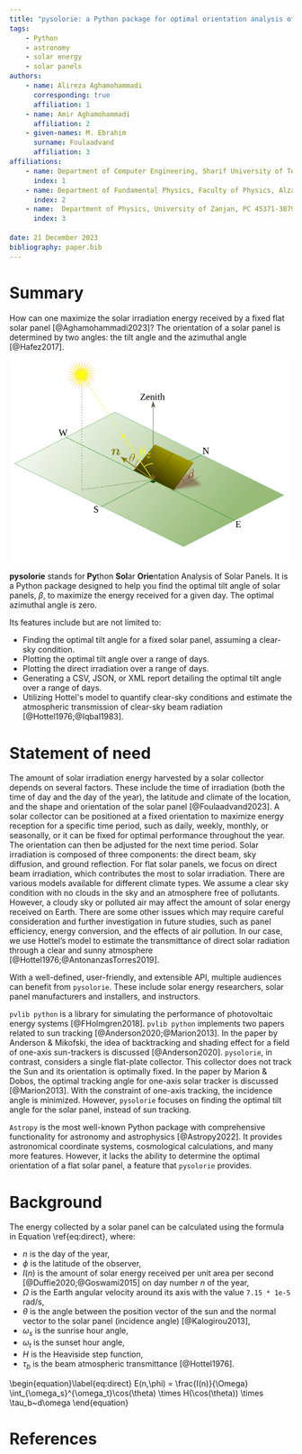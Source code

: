 ```yaml
---
title: "pysolorie: a Python package for optimal orientation analysis of solar panels"
tags:
    - Python
    - astronomy
    - solar energy
    - solar panels
authors:
    - name: Alireza Aghamohammadi
      corresponding: true
      affiliation: 1
    - name: Amir Aghamohammadi
      affiliation: 2
    - given-names: M. Ebrahim
      surname: Foulaadvand
      affiliation: 3
affiliations:
    - name: Department of Computer Engineering, Sharif University of Technology, Tehran, Iran
      index: 1
    - name: Department of Fundamental Physics, Faculty of Physics, Alzahra University, Tehran, Iran
      index: 2
    - name:  Department of Physics, University of Zanjan, PC 45371-38791 Zanjan, Iran
      index: 3

date: 21 December 2023
bibliography: paper.bib
---
```


# Summary
How can one maximize the solar irradiation energy received by a fixed flat solar panel [@Aghamohammadi2023]? The orientation of a solar panel is determined by two angles: the tilt angle and the azimuthal angle [@Hafez2017].

![Orientational angles of a flat solar panel.\label{fig:opt}](solarpanel.svg)

**pysolorie** stands for **Py**thon **Sol**ar **Orie**ntation Analysis of Solar Panels. It is a Python package designed to help you find the optimal tilt angle of solar panels, $\beta$, to maximize the energy received for a given day. The optimal azimuthal angle is zero.

Its features include but are not limited to:

- Finding the optimal tilt angle for a fixed solar panel, assuming a clear-sky condition.
- Plotting the optimal tilt angle over a range of days.
- Plotting the direct irradiation over a range of days.
- Generating a CSV, JSON, or XML report detailing the optimal tilt angle over a range of days.
- Utilizing Hottel's model to quantify clear-sky conditions and estimate the atmospheric transmission of clear-sky beam radiation [@Hottel1976;@Iqbal1983].


# Statement of need
The amount of solar irradiation energy harvested by a solar collector depends on several factors. These include the time of irradiation (both the time of day and the day of the year), the latitude and climate of the location, and the shape and orientation of the solar panel [@Foulaadvand2023].
A solar collector can be positioned at a fixed orientation to maximize energy reception for a specific time period, such as daily, weekly, monthly, or seasonally, or it can be fixed for optimal performance throughout the year. The orientation can then be adjusted for the next time period.
Solar irradiation is composed of three components: the direct beam, sky diffusion, and ground reflection. For flat solar panels, we focus on direct beam irradiation, which contributes the most to solar irradiation. There are various models available for different climate types. We assume a clear sky condition with no clouds in the sky and an atmosphere free of pollutants. However, a cloudy sky or polluted air may affect the amount of solar energy received on Earth. There are some other issues which may require careful consideration and further investigation in future studies, such as panel efficiency, energy conversion, and the effects of air pollution.
 In our case, we use Hottel’s model to estimate the transmittance of direct solar radiation through a clear and sunny atmosphere [@Hottel1976;@AntonanzasTorres2019].

 With a well-defined, user-friendly, and extensible API, multiple audiences can benefit from `pysolorie`. These include solar energy researchers, solar panel manufacturers and installers, and instructors.

`pvlib python` is a library for simulating the performance of photovoltaic energy systems [@FHolmgren2018]. `pvlib python` implements two papers related to sun tracking [@Anderson2020;@Marion2013]. In the paper by Anderson & Mikofski,
the idea of backtracking and shading effect for a field of one-axis sun-trackers is discussed [@Anderson2020]. `pysolorie`, in contrast, considers a single flat-plate collector. This collector does not track the Sun and its orientation is optimally fixed. In the paper by Marion & Dobos, the optimal tracking angle for one-axis solar tracker is discussed [@Marion2013]. With the constraint of one-axis tracking, the incidence angle is minimized. However, `pysolorie` focuses on finding the optimal tilt angle for the solar panel, instead of sun tracking.

`Astropy` is the most well-known Python package with comprehensive functionality for astronomy and astrophysics [@Astropy2022]. It provides astronomical coordinate systems, cosmological calculations, and many more features. However, it lacks the ability to determine the optimal orientation of a flat solar panel, a feature that `pysolorie` provides.




# Background
The energy collected by a solar panel can be calculated using the formula in Equation \ref{eq:direct}, where:

- $n$ is the day of the year,
- $\phi$ is the latitude of the observer,
- $I(n)$ is the amount of solar energy received per unit area per second [@Duffie2020;@Goswami2015]  on day number $n$ of the year,
- $\Omega$ is the Earth angular velocity around its axis with the value `7.15 * 1e-5` rad/s,
- $\theta$ is the angle between the position vector of the sun and the normal vector to the solar panel (incidence angle) [@Kalogirou2013],
- $\omega_s$ is the sunrise hour angle,
- $\omega_t$ is the sunset hour angle,
- $H$ is the Heaviside step function,
- $\tau_b$ is the beam atmospheric transmittance [@Hottel1976].

\begin{equation}\label{eq:direct}
E(n,\phi) = \frac{I(n)}{\Omega} \int_{\omega_s}^{\omega_t}\cos(\theta) \times H(\cos(\theta)) \times \tau_b~d\omega
\end{equation}




# References
